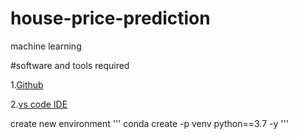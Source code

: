 # house-price-prediction
machine learning

#software and tools required

1.[Github](https.//github.com)

2.[vs code IDE](htttps.//code.visualstudio.com)


create new environment
'''
conda create -p venv python==3.7 -y
'''

 
 